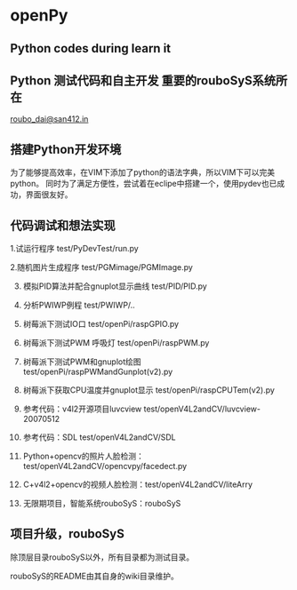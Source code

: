 openPy
======

Python codes during learn it
-----------------------------
Python 测试代码和自主开发
重要的rouboSyS系统所在
-------------------------
roubo_dai@san412.in

搭建Python开发环境
-------------------
为了能够提高效率，在VIM下添加了python的语法字典，所以VIM下可以完美python。
同时为了满足方便性，尝试着在eclipe中搭建一个，使用pydev也已成功，界面很友好。

代码调试和想法实现
-------------------

1.试运行程序 test/PyDevTest/run.py

2.随机图片生成程序 test/PGMimage/PGMImage.py

3. 模拟PID算法并配合gnuplot显示曲线 test/PID/PID.py

4. 分析PWIWP例程 test/PWIWP/..

5. 树莓派下测试IO口 test/openPi/raspGPIO.py

6. 树莓派下测试PWM 呼吸灯  test/openPi/raspPWM.py

7. 树莓派下测试PWM和gnuplot绘图 test/openPi/raspPWMandGunplot(v2).py

8. 树莓派下获取CPU温度并gnuplot显示  test/openPi/raspCPUTem(v2).py

9. 参考代码：v4l2开源项目luvcview test/openV4L2andCV/luvcview-20070512

10. 参考代码：SDL test/openV4L2andCV/SDL

11. Python+opencv的照片人脸检测：test/openV4L2andCV/opencvpy/facedect.py

12. C+v4l2+opencv的视频人脸检测：test/openV4L2andCV/liteArry

13. 无限期项目，智能系统rouboSyS：rouboSyS

项目升级，rouboSyS
-------------------
除顶层目录rouboSyS以外，所有目录都为测试目录。

rouboSyS的README由其自身的wiki目录维护。
